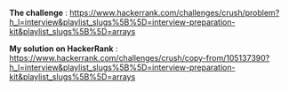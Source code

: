 **The challenge** : https://www.hackerrank.com/challenges/crush/problem?h_l=interview&playlist_slugs%5B%5D=interview-preparation-kit&playlist_slugs%5B%5D=arrays

**My solution on HackerRank** : https://www.hackerrank.com/challenges/crush/copy-from/105137390?h_l=interview&playlist_slugs%5B%5D=interview-preparation-kit&playlist_slugs%5B%5D=arrays
